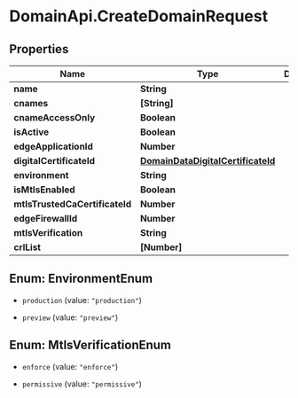 # DomainApi.CreateDomainRequest

## Properties

Name | Type | Description | Notes
------------ | ------------- | ------------- | -------------
**name** | **String** |  | 
**cnames** | **[String]** |  | 
**cnameAccessOnly** | **Boolean** |  | [optional] 
**isActive** | **Boolean** |  | [optional] 
**edgeApplicationId** | **Number** |  | 
**digitalCertificateId** | [**DomainDataDigitalCertificateId**](DomainDataDigitalCertificateId.md) |  | [optional] 
**environment** | **String** |  | [optional] 
**isMtlsEnabled** | **Boolean** |  | [optional] 
**mtlsTrustedCaCertificateId** | **Number** |  | [optional] 
**edgeFirewallId** | **Number** |  | [optional] 
**mtlsVerification** | **String** |  | [optional] 
**crlList** | **[Number]** |  | [optional] 



## Enum: EnvironmentEnum


* `production` (value: `"production"`)

* `preview` (value: `"preview"`)





## Enum: MtlsVerificationEnum


* `enforce` (value: `"enforce"`)

* `permissive` (value: `"permissive"`)




